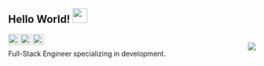 ## Hello World! <img src="https://raw.githubusercontent.com/iampavangandhi/iampavangandhi/master/gifs/Hi.gif" width="30px"></h2>


<a href="https://blog.camel2243.com">
  <img align="left" alt="Camel's Blog" width="22px" src="https://blog.camel2243.com/favicon.png" />
</a>
<a href="https://github.com/camel2243">
  <img align="left" alt="Camel's Github" width="22px" src="https://cdn.jsdelivr.net/npm/simple-icons@v3/icons/github.svg" />
</a>
<a href="https://www.facebook.com/jingzhiz/">
  <img align="left" alt="Ajay's Kaggle" width="22px" src="https://cdn.jsdelivr.net/npm/simple-icons@3.1.0/icons/facebook.svg" />
</a>
<br />
<img align="right" src="https://uploads.camel.dev/un-avatar.jpg" />

Full-Stack Engineer specializing in development.
